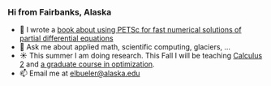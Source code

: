 ### Hi from Fairbanks, Alaska

- 📖 I wrote a [book about using PETSc for fast numerical solutions of partial differential equations](https://my.siam.org/Store/Product/viewproduct/?ProductId=32850137)
- 💬 Ask me about applied math, scientific computing, glaciers, ...
- :sunny: This summer I am doing research.  This Fall I will be teaching [Calculus 2](https://bueler.github.io/calc2/) and [a graduate course in optimization](https://bueler.github.io/opt/assets/general/advert.pdf).
- 📫 Email me at [elbueler@alaska.edu](mailto:elbueler@alaska.edu)

